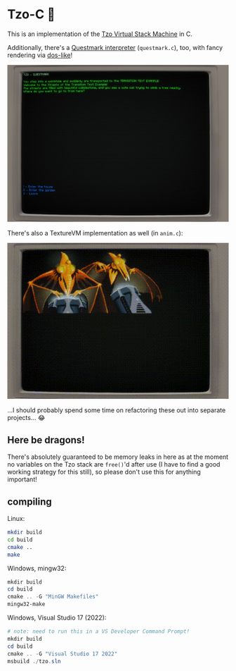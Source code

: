 # Tzo-C 💎

This is an implementation of the [Tzo Virtual Stack Machine](https://github.com/jorisvddonk/tzo) in C.

Additionally, there's a [Questmark interpreter](https://github.com/jorisvddonk/questmark) (`questmark.c`), too, with fancy rendering via [dos-like](https://github.com/mattiasgustavsson/dos-like)!

![](./readme_assets/screenshot.jpg)

There's also a TextureVM implementation as well (in `anim.c`):

![](./readme_assets/anim.gif)

...I should probably spend some time on refactoring these out into separate projects... 😂

## Here be dragons!

There's absolutely guaranteed to be memory leaks in here as at the moment no variables on the Tzo stack are `free()`'d after use (I have to find a good working strategy for this still), so please don't use this for anything important!

## compiling

Linux:

```sh
mkdir build
cd build
cmake ..
make
```

Windows, mingw32:

```powershell
mkdir build
cd build
cmake .. -G "MinGW Makefiles"
mingw32-make
```

Windows, Visual Studio 17 (2022):

```powershell
# note: need to run this in a VS Developer Command Prompt!
mkdir build
cd build
cmake .. -G "Visual Studio 17 2022"
msbuild ./tzo.sln
```
